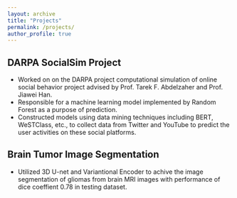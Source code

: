 ```yaml
---
layout: archive
title: "Projects"
permalink: /projects/
author_profile: true
---
```


DARPA SocialSim Project
---
* Worked on on the DARPA project computational simulation of online social behavior project advised by Prof. Tarek F. Abdelzaher and Prof. Jiawei Han.
* Responsible for a machine learning model implemented by Random Forest as a purpose of prediction.
* Constructed models using data mining techniques including BERT, WeSTClass, etc., to collect data from Twitter and YouTube to predict the user activities on these social platforms.

Brain Tumor Image Segmentation
---
* Utilized 3D U-net and Variantional Encoder to achive the image segmentation of gliomas from brain MRI images with performance of dice coeffient 0.78 in testing dataset.


